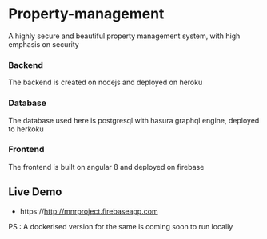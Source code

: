 # Property-management
A highly secure and beautiful property management system, with high emphasis on security

### Backend
The backend is created on nodejs and deployed on heroku

### Database
The database used here is postgresql with hasura graphql engine, deployed to herkoku

### Frontend
The frontend is built on angular 8 and deployed on firebase

## Live Demo
- https://http://mnrproject.firebaseapp.com

PS : A dockerised version for the same is coming soon to run locally